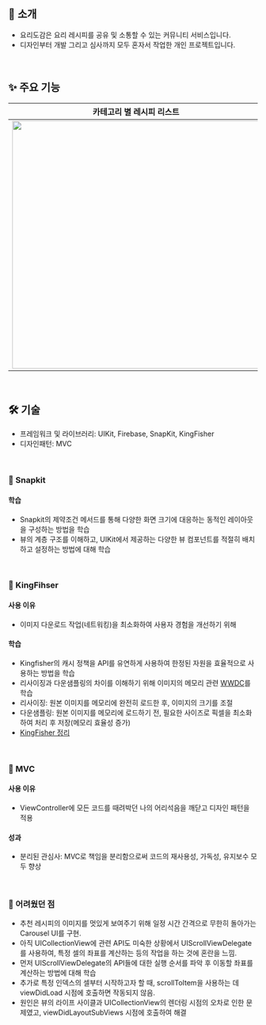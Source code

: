 ## 🙌 소개
- 요리도감은 요리 레시피를 공유 및 소통할 수 있는 커뮤니티 서비스입니다.
- 디자인부터 개발 그리고 심사까지 모두 혼자서 작업한 개인 프로젝트입니다.

</br>

## ✨ 주요 기능
|카테고리 별 레시피 리스트|좋아요 기능|댓글 및 답글 기능|
|---|---|---|
|<img height ="500" src="https://github.com/jihojivenchy/CookBook/assets/99619107/8510ef5f-5666-4370-813b-9dd019b4abdd">|<img height ="500" src="https://github.com/jihojivenchy/CookBook/assets/99619107/a245977b-03cb-44a5-9682-576271b49ebc">|<img height ="500" src="https://github.com/jihojivenchy/CookBook/assets/99619107/ee8df8bf-6199-4f33-8a8e-486ccd031ea9">


</br>

## 🛠️ 기술
- 프레임워크 및 라이브러리: UIKit, Firebase, SnapKit, KingFisher
- 디자인패턴: MVC

</br>

### 📌 Snapkit

#### 학습
- Snapkit의 제약조건 메서드를 통해 다양한 화면 크기에 대응하는 동적인 레이아웃을 구성하는 방법을 학습
- 뷰의 계층 구조를 이해하고, UIKit에서 제공하는 다양한 뷰 컴포넌트를 적절히 배치하고 설정하는 방법에 대해 학습

</br>

### 📌 KingFihser

#### 사용 이유
- 이미지 다운로드 작업(네트워킹)을 최소화하여 사용자 경험을 개선하기 위해

#### 학습
-  Kingfisher의 캐시 정책을 API를 유연하게 사용하여 한정된 자원을 효율적으로 사용하는 방법을 학습
- 리사이징과 다운샘플링의 차이를 이해하기 위해 이미지의 메모리 관련 [WWDC](https://developer.apple.com/videos/play/wwdc2018/416/)를 학습
- 리사이징: 원본 이미지를 메모리에 완전히 로드한 후, 이미지의 크기를 조절
- 다운샘플링: 원본 이미지를 메모리에 로드하기 전, 필요한 사이즈로 픽셀을 최소화하여 처리 후 저장(메모리 효율성 증가)
- [KingFisher 정리](https://iosjiho.tistory.com/123)

</br>

### 📌 MVC
#### 사용 이유
- ViewController에 모든 코드를 때려박던 나의 어리석음을 깨닫고 디자인 패턴을 적용

#### 성과
- 분리된 관심사: MVC로 책임을 분리함으로써 코드의 재사용성, 가독성, 유지보수 모두 향상

</br>

### 📝 어려웠던 점
- 추천 레시피의 이미지를 멋있게 보여주기 위해 일정 시간 간격으로 무한히 돌아가는 Carousel UI를 구현.
- 아직 UICollectionView에 관련 API도 미숙한 상황에서 UIScrollViewDelegate를 사용하여, 특정 셀의 좌표를 계산하는 등의 작업을 하는 것에 혼란을 느낌.
- 먼저 UIScrollViewDelegate의 API들에 대한 실행 순서를 파악 후 이동할 좌표를 계산하는 방법에 대해 학습
- 추가로 특정 인덱스의 셀부터 시작하고자 할 때, scrollToItem을 사용하는 데 viewDidLoad 시점에 호출하면 작동되지 않음.
- 원인은 뷰의 라이프 사이클과 UICollectionView의 렌더링 시점의 오차로 인한 문제였고, viewDidLayoutSubViews 시점에 호출하여 해결

</br>
